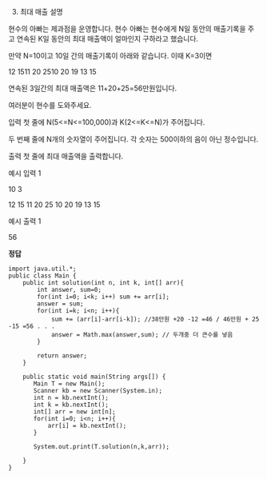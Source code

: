 3. 최대 매출
   설명

현수의 아빠는 제과점을 운영합니다. 현수 아빠는 현수에게 N일 동안의 매출기록을 주고 연속된 K일 동안의 최대 매출액이 얼마인지 구하라고 했습니다.

만약 N=10이고 10일 간의 매출기록이 아래와 같습니다. 이때 K=3이면

12 1511 20 2510 20 19 13 15

연속된 3일간의 최대 매출액은 11+20+25=56만원입니다.

여러분이 현수를 도와주세요.

입력
첫 줄에 N(5<=N<=100,000)과 K(2<=K<=N)가 주어집니다.

두 번째 줄에 N개의 숫자열이 주어집니다. 각 숫자는 500이하의 음이 아닌 정수입니다.

출력
첫 줄에 최대 매출액을 출력합니다.

예시 입력 1

10 3

12 15 11 20 25 10 20 19 13 15

예시 출력 1

56

**정답**

```
import java.util.*;
public class Main {
    public int solution(int n, int k, int[] arr){
        int answer, sum=0;
        for(int i=0; i<k; i++) sum += arr[i];
        answer = sum;
        for(int i=k; i<n; i++){
            sum += (arr[i]-arr[i-k]); //38만원 +20 -12 =46 / 46만원 + 25 -15 =56 . . .
            answer = Math.max(answer,sum); // 두개중 더 큰수를 넣음
        }

        return answer;
    }

    public static void main(String args[]) {
       Main T = new Main();
       Scanner kb = new Scanner(System.in);
       int n = kb.nextInt();
       int k = kb.nextInt();
       int[] arr = new int[n];
       for(int i=0; i<n; i++){
           arr[i] = kb.nextInt();
       }

       System.out.print(T.solution(n,k,arr));

    }
}
```
